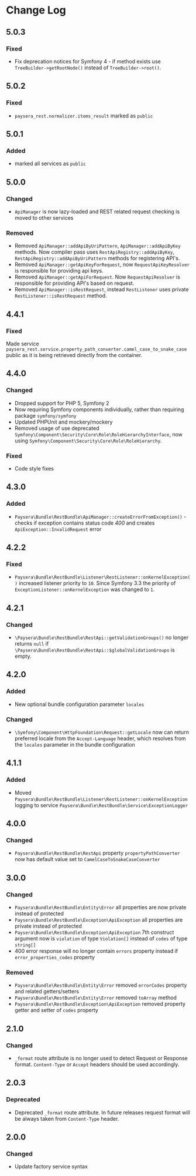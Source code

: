 # Change Log

## 5.0.3
### Fixed
- Fix deprecation notices for Symfony 4 - if method exists use `TreeBuilder->getRootNode()` instead of `TreeBuilder->root()`.

## 5.0.2
### Fixed
- `paysera_rest.normalizer.items_result` marked as `public`

## 5.0.1
### Added
- marked all services as `public`

## 5.0.0
### Changed
- `ApiManager` is now lazy-loaded and REST related request checking is moved to other services
### Removed
- Removed `ApiManager::addApiByUriPattern`, `ApiManager::addApiByKey` methods. Now compiler pass uses `RestApiRegistry::addApiByKey`,
`RestApiRegistry::addApiByUriPattern` methods for registering API's.
- Removed `ApiManager::getApiKeyForRequest`, now `RequestApiKeyResolver` is responsible for providing api keys.
- Removed `ApiManager::getApiForRequest`. Now `RequestApiResolver` is responsible for providing API's based on request.
- Removed `ApiManager::isRestRequest`, instead `RestListener` uses private `RestListener::isRestRequest` method.

## 4.4.1
### Fixed
Made service `paysera_rest.service.property_path_converter.camel_case_to_snake_case` public as it is being retrieved directly from the container.

## 4.4.0

### Changed
- Dropped support for PHP 5, Symfony 2
- Now requiring Symfony components individually, rather than requiring package `symfony/symfony`
- Updated PHPUnit and mockery/mockery
- Removed usage of use deprecated `Symfony\Component\Security\Core\Role\RoleHierarchyInterface`, now using `Symfony\Component\Security\Core\Role\RoleHierarchy`. 

### Fixed
- Code style fixes

## 4.3.0
### Added
- `Paysera\Bundle\RestBundle\ApiManager::createErrorFromException()` - checks if exception contains status code *400* and creates `ApiException::InvalidRequest` error

## 4.2.2
### Fixed
- `Paysera\Bundle\RestBundle\Listener\RestListener::onKernelException()` increased listener priority to `10`. Since Symfony 3.3 the priority of `ExceptionListener::onKernelException` was changed to `1`.

## 4.2.1
### Changed
- `\Paysera\Bundle\RestBundle\RestApi::getValidationGroups()` no longer returns `null` if `\Paysera\Bundle\RestBundle\RestApi::$globalValidationGroups` is empty.

## 4.2.0
### Added
- New optional bundle configuration parameter `locales`

### Changed
- `\Symfony\Component\HttpFoundation\Request::getLocale` now can return preferred locale from the `Accept-Language` header, which resolves from the `locales` parameter in the bundle configuration

## 4.1.1
### Added
- Moved `Paysera\Bundle\RestBundle\Listener\RestListener::onKernelException` logging to service `Paysera\Bundle\RestBundle\Service\ExceptionLogger`

## 4.0.0
###  Changed
- `Paysera\Bundle\RestBundle\RestApi` property `propertyPathConverter` now has default value set to `CamelCaseToSnakeCaseConverter`

## 3.0.0
### Changed 
- `Paysera\Bundle\RestBundle\Entity\Error` all properties are now private instead of protected
- `Paysera\Bundle\RestBundle\Exception\ApiException` all properties are private instead of protected
- `Paysera\Bundle\RestBundle\Exception\ApiException` 7th construct argument now is `violation` of type `Violation[]` instead of `codes` of type `string[]`
- 400 error response will no longer contain `errors` property instead if `error_properties_codes` property
### Removed
- `Paysera\Bundle\RestBundle\Entity\Error` removed `errorCodes` property and related getters/setters
- `Paysera\Bundle\RestBundle\Entity\Error` removed `toArray` method
- `Paysera\Bundle\RestBundle\Exception\ApiException` removed property getter and setter of `codes` property

## 2.1.0
### Changed
- `_format` route attribute is no longer used to detect Request or Response format. 
`Content-Type` or `Accept` headers should be used accordingly. 

## 2.0.3
### Deprecated
- Deprecated `_format` route attribute. In future releases request format will be always taken from `Content-Type` header.

## 2.0.0
### Changed
- Update factory service syntax
